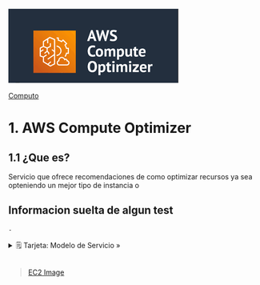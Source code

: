 ![Amazon Compute Optimizer](../../00_assets/Computo/computeOptimizer-logo.png)

[Computo](../../Computo/)

# 1. AWS Compute Optimizer

## 1.1 ¿Que es?

Servicio que ofrece recomendaciones de como optimizar recursos ya sea opteniendo un mejor tipo de instancia o 

## Informacion suelta de algun test

    -

<details>
<summary>🗒 Tarjeta: Modelo de Servicio »</summary>

| Pertenece a:  |
| ---- |
| ?? |

</details>


<br/>

> [EC2 Image](./ec2_image.md)

<br/>